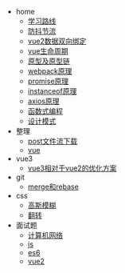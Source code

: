 * home
    * [学习路线](README.md)
    <!-- * [post文件流下载](/fs/post.md) -->
    * [防抖节流](/home/debounce.md)
    * [vue2数据双向绑定](/home/vue2model.md)
    * [vue生命周期](/home/vue生命周期.md)
    * [原型及原型链](/home/prototype.md)
    * [webpack原理](/home/webpack.md)
    * [promise原理](/home/promise.md)
    * [instanceof原理](/home/instanceof.md)
    * [axios原理](/home/axios.md)
    * [函数式编程](/home/function.md)
    * [设计模式](/home/designPatterns.md)
* 整理
    * [post文件流下载](/fs/post.md)
    * [vue](/fs/vue.md)
* vue3
    * [vue3相对于vue2的优化方案](/vue3/vue3diffvue2.md)
* git
    * [merge和rebase](/git/合并.md)
* css
    * [高斯模糊](/css/gaussianBlur.md)
    * [翻转](/css/filp.md)
* 面试题
    * [计算机网络](/interview/all.md)
    * [js](/interview/js.md)
    * [es6](/interview/es6.md)
    * [vue2](/interview/vue2.md)